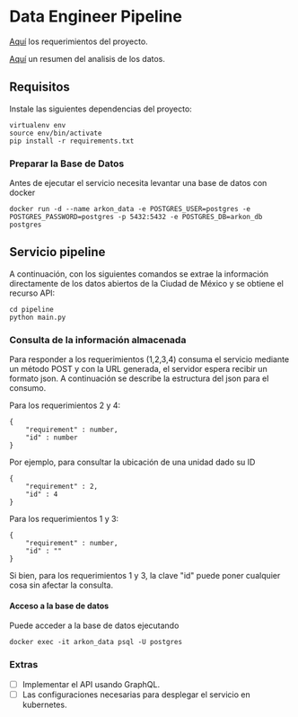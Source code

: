 # Data Engineer Pipeline

[Aquí](https://github.com/Sembofer/Data_Engineer/blob/master/Prueba%20data%20pipeline%20(Data%20Engineer)%20.pdf) los requerimientos del proyecto.

[Aquí](https://github.com/Sembofer/Data_Engineer_Pipeline/blob/master/summary.ipynb) un resumen del analisis de los datos.


## Requisitos
Instale las siguientes dependencias del proyecto:
```
virtualenv env
source env/bin/activate
pip install -r requirements.txt
```

### Preparar la Base de Datos
Antes de ejecutar el servicio necesita levantar una base de datos con docker
```
docker run -d --name arkon_data -e POSTGRES_USER=postgres -e POSTGRES_PASSWORD=postgres -p 5432:5432 -e POSTGRES_DB=arkon_db postgres
```

## Servicio pipeline
A continuación, con los siguientes comandos se extrae la información directamente de los datos abiertos de la Ciudad de México y se obtiene el recurso API:
```
cd pipeline
python main.py
```

### Consulta de la información almacenada
Para responder a los requerimientos (1,2,3,4) consuma el servicio mediante un método POST y con la URL generada, el servidor espera recibir un formato json. A continuación se describe la estructura del json para el consumo.

Para los requerimientos 2 y 4:
```
{
    "requirement" : number,
    "id" : number
}
```
Por ejemplo, para consultar la ubicación de una unidad dado su ID
```
{
    "requirement" : 2,
    "id" : 4
}
```

Para los requerimientos 1 y 3:
```
{
    "requirement" : number,
    "id" : ""
}
```
Si bien, para los requerimientos 1 y 3, la clave "id" puede poner cualquier cosa sin afectar la consulta.

#### Acceso a la base de datos
Puede acceder a la base de datos ejecutando
```
docker exec -it arkon_data psql -U postgres
```

### Extras
- [ ] Implementar el API usando GraphQL.
- [ ] Las configuraciones necesarias para desplegar el servicio en kubernetes.